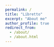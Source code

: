 ```yaml
---
permalink: /
title: "Libretto"
excerpt: "About me"
author_profile: true
redirect_from: 
  - /about/
  - /about.html
---
```

